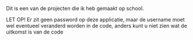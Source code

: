 Dit is een van de projecten die ik heb gemaakt op school.

LET OP!
Er zit geen password op deze applicatie, maar de username moet wel eventueel veranderd worden in de code, anders kunt u niet zien wat de uitkomst is van de code